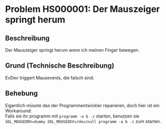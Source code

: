 # Problem HS000001: Der Mauszeiger springt herum 
## Beschreibung
Der Mauszeiger springt herum wenn ich meinen Finger bewegen.
## Grund (Technische Beschreibung)
EvDev triggert Mausevents, die falsch sind.
## Behebung
Eigentlich müsste das der Programmentwickler reparieren, doch hier ist ein Workaround:<br/>
Falls sie ihr programm mit `programm -a b .c` starten,
benutzen sie `SDL_MOUSEDRV=dummy SDL_MOUSEDEV=/dev/null programm -a b .c` zum starten.
